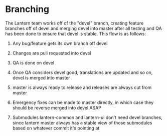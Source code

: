# Branching

The Lantern team works off of the "devel" branch, creating feature branches off of devel and merging devel into master after all testing and QA has been done to ensure that devel is stable. This flow is as follows:

1. Any bug/feature gets its own branch off devel

1. Changes are pull requested into devel

1. QA is done on devel

1. Once QA considers devel good, translations are updated and so on, devel is merged into master

1. master is always ready to release and releases are always cut from master

1. Emergency fixes can be made to master directly, in which case they should be reverse merged into devel ASAP

1. Submodules lantern-common and lantern-ui don't need devel branches, since lantern master always has a stable view of those submodules based on whatever commit it's pointing at


